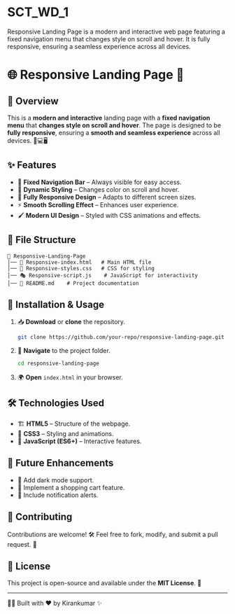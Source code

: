 # SCT_WD_1
Responsive Landing Page is a modern and interactive web page featuring a fixed navigation menu that changes style on scroll and hover. It is fully responsive, ensuring a seamless experience across all devices. 
# 🌐 Responsive Landing Page 🚀

## 📌 Overview

This is a **modern and interactive** landing page with a **fixed navigation menu** that **changes style on scroll and hover**. The page is designed to be **fully responsive**, ensuring a **smooth and seamless experience** across all devices. 📱💻🖥️

## ✨ Features

- 🎨 **Fixed Navigation Bar** – Always visible for easy access.
- 🔄 **Dynamic Styling** – Changes color on scroll and hover.
- 📱 **Fully Responsive Design** – Adapts to different screen sizes.
- ⚡ **Smooth Scrolling Effect** – Enhances user experience.
- 🖌️ **Modern UI Design** – Styled with CSS animations and effects.

## 📂 File Structure

```
📁 Responsive-Landing-Page
│── 📄 Responsive-index.html   # Main HTML file
│── 🎨 Responsive-styles.css   # CSS for styling
│── 🎭 Responsive-script.js    # JavaScript for interactivity
│── 📄 README.md    # Project documentation
```

## 🚀 Installation & Usage

1. 📥 **Download** or **clone** the repository.
   ```sh
   git clone https://github.com/your-repo/responsive-landing-page.git
   ```
2. 📂 **Navigate** to the project folder.
   ```sh
   cd responsive-landing-page
   ```
3. 🌍 **Open** `index.html` in your browser.

## 🛠️ Technologies Used

- 🏗️ **HTML5** – Structure of the webpage.
- 🎨 **CSS3** – Styling and animations.
- 🚀 **JavaScript (ES6+)** – Interactive features.

## 🎯 Future Enhancements

- 🌟 Add dark mode support.
- 🛒 Implement a shopping cart feature.
- 🔔 Include notification alerts.

## 🙌 Contributing

Contributions are welcome! 🛠️ Feel free to fork, modify, and submit a pull request. 🚀

## 📜 License

This project is open-source and available under the **MIT License**. 📜

---

👨‍💻 Built with ❤️ by Kirankumar ✨

